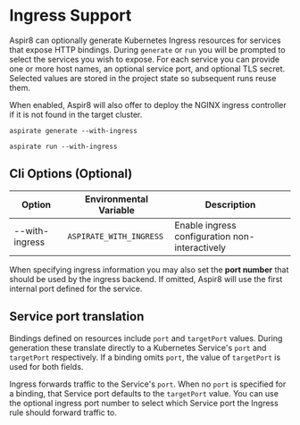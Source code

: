 # Ingress Support

Aspir8 can optionally generate Kubernetes Ingress resources for services that expose HTTP bindings.
During `generate` or `run` you will be prompted to select the services you wish to expose. For each
service you can provide one or more host names, an optional service port, and optional TLS secret. Selected values are stored in the
project state so subsequent runs reuse them.

When enabled, Aspir8 will also offer to deploy the NGINX ingress controller if it is not found
in the target cluster.

```
aspirate generate --with-ingress
```

```
aspirate run --with-ingress
```

## Cli Options (Optional)

| Option | Environmental Variable | Description |
|-------|-----------------------|-------------|
| --with-ingress | `ASPIRATE_WITH_INGRESS` | Enable ingress configuration non-interactively |

When specifying ingress information you may also set the **port number** that should be used by the ingress backend. If omitted, Aspir8 will use the first internal port defined for the service.

## Service port translation

Bindings defined on resources include `port` and `targetPort` values. During
generation these translate directly to a Kubernetes Service's `port` and
`targetPort` respectively. If a binding omits `port`, the value of
`targetPort` is used for both fields.

Ingress forwards traffic to the Service's `port`. When no `port` is specified
for a binding, that Service port defaults to the `targetPort` value. You can use
the optional ingress port number to select which Service port the Ingress rule
should forward traffic to.
